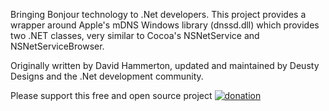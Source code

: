 Bringing Bonjour technology to .Net developers.  This project provides a wrapper around Apple's mDNS Windows library (dnssd.dll) which provides two .NET classes, very similar to Cocoa's NSNetService and NSNetServiceBrowser.

Originally written by David Hammerton, updated and maintained by Deusty Designs and the .Net development community.

Please support this free and open source project <a href='https://www.paypal.com/us/cgi-bin/webscr?cmd=_s-xclick&hosted_button_id=9404778'>
<img src='http://www.paypal.com/en_US/i/btn/btn_donate_SM.gif' alt='donation' /></a>